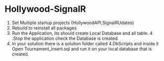 # Hollywood-SignalR
1. Set Multiple startup projects (HollywoodAPI,SignalRUdates)
2. Rebuild to reinstall all packages
3. Run the Application, Its should create Local Database and all table.
4 .Stop the application check the Database is created. 
5. In your solution there is a solution folder called 4.DbScripts and inside it Open Tournament_insert.sql and run it on your local database  that is created.
